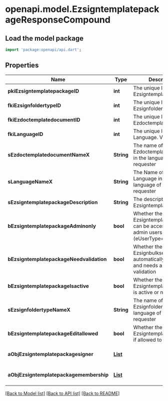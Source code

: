 # openapi.model.EzsigntemplatepackageResponseCompound

## Load the model package
```dart
import 'package:openapi/api.dart';
```

## Properties
Name | Type | Description | Notes
------------ | ------------- | ------------- | -------------
**pkiEzsigntemplatepackageID** | **int** | The unique ID of the Ezsigntemplatepackage | 
**fkiEzsignfoldertypeID** | **int** | The unique ID of the Ezsignfoldertype. | 
**fkiEzdoctemplatedocumentID** | **int** | The unique ID of the Ezdoctemplatedocument | [optional] 
**fkiLanguageID** | **int** | The unique ID of the Language.  Valid values:  |Value|Description| |-|-| |1|French| |2|English| | 
**sEzdoctemplatedocumentNameX** | **String** | The name of the Ezdoctemplatedocument in the language of the requester | [optional] 
**sLanguageNameX** | **String** | The Name of the Language in the language of the requester | 
**sEzsigntemplatepackageDescription** | **String** | The description of the Ezsigntemplatepackage | 
**bEzsigntemplatepackageAdminonly** | **bool** | Whether the Ezsigntemplatepackage can be accessed by admin users only (eUserType=Normal) | 
**bEzsigntemplatepackageNeedvalidation** | **bool** | Whether the Ezsignbulksend was automatically modified and needs a manual validation | 
**bEzsigntemplatepackageIsactive** | **bool** | Whether the Ezsigntemplatepackage is active or not | 
**sEzsignfoldertypeNameX** | **String** | The name of the Ezsignfoldertype in the language of the requester | 
**bEzsigntemplatepackageEditallowed** | **bool** | Whether the Ezsigntemplatepackage if allowed to edit or not | 
**aObjEzsigntemplatepackagesigner** | [**List<EzsigntemplatepackagesignerResponseCompound>**](EzsigntemplatepackagesignerResponseCompound.md) |  | [default to const []]
**aObjEzsigntemplatepackagemembership** | [**List<EzsigntemplatepackagemembershipResponseCompound>**](EzsigntemplatepackagemembershipResponseCompound.md) |  | [default to const []]

[[Back to Model list]](../README.md#documentation-for-models) [[Back to API list]](../README.md#documentation-for-api-endpoints) [[Back to README]](../README.md)


